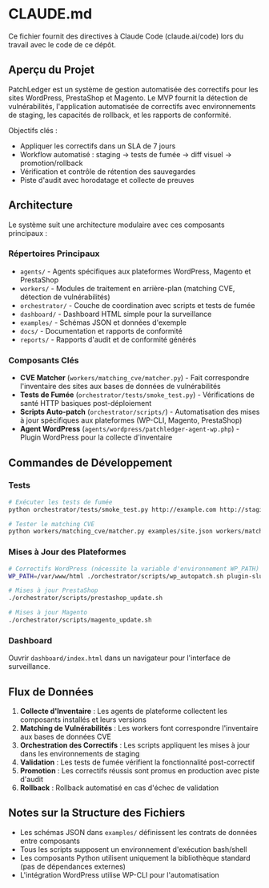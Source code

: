 # CLAUDE.md

Ce fichier fournit des directives à Claude Code (claude.ai/code) lors du travail avec le code de ce dépôt.

## Aperçu du Projet

PatchLedger est un système de gestion automatisée des correctifs pour les sites WordPress, PrestaShop et Magento. Le MVP fournit la détection de vulnérabilités, l'application automatisée de correctifs avec environnements de staging, les capacités de rollback, et les rapports de conformité.

Objectifs clés :
- Appliquer les correctifs dans un SLA de 7 jours
- Workflow automatisé : staging → tests de fumée → diff visuel → promotion/rollback
- Vérification et contrôle de rétention des sauvegardes
- Piste d'audit avec horodatage et collecte de preuves

## Architecture

Le système suit une architecture modulaire avec ces composants principaux :

### Répertoires Principaux
- `agents/` - Agents spécifiques aux plateformes WordPress, Magento et PrestaShop
- `workers/` - Modules de traitement en arrière-plan (matching CVE, détection de vulnérabilités)
- `orchestrator/` - Couche de coordination avec scripts et tests de fumée
- `dashboard/` - Dashboard HTML simple pour la surveillance
- `examples/` - Schémas JSON et données d'exemple
- `docs/` - Documentation et rapports de conformité
- `reports/` - Rapports d'audit et de conformité générés

### Composants Clés
- **CVE Matcher** (`workers/matching_cve/matcher.py`) - Fait correspondre l'inventaire des sites aux bases de données de vulnérabilités
- **Tests de Fumée** (`orchestrator/tests/smoke_test.py`) - Vérifications de santé HTTP basiques post-déploiement
- **Scripts Auto-patch** (`orchestrator/scripts/`) - Automatisation des mises à jour spécifiques aux plateformes (WP-CLI, Magento, PrestaShop)
- **Agent WordPress** (`agents/wordpress/patchledger-agent-wp.php`) - Plugin WordPress pour la collecte d'inventaire

## Commandes de Développement

### Tests
```bash
# Exécuter les tests de fumée
python orchestrator/tests/smoke_test.py http://example.com http://staging.example.com

# Tester le matching CVE
python workers/matching_cve/matcher.py examples/site.json workers/matching_cve/sample_cves.json
```

### Mises à Jour des Plateformes
```bash
# Correctifs WordPress (nécessite la variable d'environnement WP_PATH)
WP_PATH=/var/www/html ./orchestrator/scripts/wp_autopatch.sh plugin-slug version

# Mises à jour PrestaShop
./orchestrator/scripts/prestashop_update.sh

# Mises à jour Magento
./orchestrator/scripts/magento_update.sh
```

### Dashboard
Ouvrir `dashboard/index.html` dans un navigateur pour l'interface de surveillance.

## Flux de Données

1. **Collecte d'Inventaire** : Les agents de plateforme collectent les composants installés et leurs versions
2. **Matching de Vulnérabilités** : Les workers font correspondre l'inventaire aux bases de données CVE
3. **Orchestration des Correctifs** : Les scripts appliquent les mises à jour dans les environnements de staging
4. **Validation** : Les tests de fumée vérifient la fonctionnalité post-correctif
5. **Promotion** : Les correctifs réussis sont promus en production avec piste d'audit
6. **Rollback** : Rollback automatisé en cas d'échec de validation

## Notes sur la Structure des Fichiers

- Les schémas JSON dans `examples/` définissent les contrats de données entre composants
- Tous les scripts supposent un environnement d'exécution bash/shell
- Les composants Python utilisent uniquement la bibliothèque standard (pas de dépendances externes)
- L'intégration WordPress utilise WP-CLI pour l'automatisation